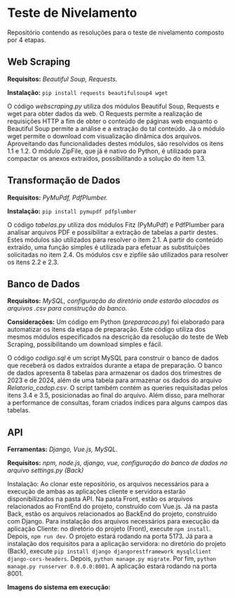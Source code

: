# Teste de Nivelamento
Repositório contendo as resoluções para o teste de nivelamento composto por 4 etapas.

## Web Scraping

**Requisitos:** _Beautiful Soup, Requests._

**Instalação:**
``` pip install requests beautifulsoup4 wget ```

O código _webscraping.py_ utiliza dos módulos Beautiful Soup, Requests e wget para obter dados da web. O Requests permite a realização de requisições HTTP a fim de obter o conteúdo de páginas web enquanto o Beautiful Soup permite a análise e a extração do tal conteúdo. Já o módulo wget permite o download com visualização dinâmica dos arquivos. Aproveitando das funcionalidades destes módulos, são resolvidos os itens 1.1 e 1.2. O módulo ZipFile, que já é nativo do Python, é utilizado para compactar os anexos extraídos, possibilitando a solução do item 1.3. 

## Transformação de Dados

**Requisitos:** _PyMuPdf, PdfPlumber._

**Instalação:**
``` pip install pymupdf pdfplumber ```

O código _tabelas.py_ utiliza dos módulos Fitz (PyMuPdf) e PdfPlumber para analisar arquivos PDF e possibilitar a extração de tabelas a partir destes. Estes módulos são utilizados para resolver o item 2.1. A partir do conteúdo extraído, uma função simples é utilizada para efetuar as substituições solicitadas no item 2.4. Os módulos csv e zipfile são utilizados para resolver os itens 2.2 e 2.3.

## Banco de Dados

**Requisitos:** _MySQL, configuração do diretório onde estarão alocados os arquivos .csv para construção do banco._

**Considerações:** Um código em Python (_preparacao.py_) foi elaborado para automatizar os itens da etapa de preparação. Este código utiliza dos mesmos módulos especificados na descrição da resolução do teste de Web Scraping, possibilitando um download simples e fácil.

O código _codigo.sql_ é um script MySQL para construir o banco de dados que receberá os dados extraídos durante a etapa de preparação. O banco de dados apresenta 8 tabelas para armazenar os dados dos trimestres de 2023 e de 2024, além de uma tabela para armazenar os dados do arquivo _Relatorio_cadop.csv_. O script também contém as queries requisitadas pelos itens 3.4 e 3.5, posicionadas ao final do arquivo. Além disso, para melhorar a performance de consultas, foram criados índices para alguns campos das tabelas.

## API

**Ferramentas:** _Django, Vue.js, MySQL._

**Requisitos:** _npm, node.js, django, vue, configuração do banco de dados no arquivo settings.py (Back)_

Instalação: Ao clonar este repositório, os arquivos necessários para a execução de ambas as aplicações cliente e servidora estarão disponibilizados na pasta API. Na pasta Front, estão os arquivos relacionados ao FrontEnd do projeto, construído com Vue.js. Já na pasta Back, estão os arquivos relacionados ao BackEnd do projeto, construído com Django. Para instalação dos arquivos necessários para execução da aplicação Cliente: no diretório do projeto (Front), execute ``` npm install ```. Depois, ``` npm run dev ```. O projeto estará rodando na porta 5173. Já para a instalação dos requisitos para a aplicação servidora: no diretório do projeto (Back), execute ```pip install django djangorestframework mysqlclient django-cors-headers```. Depois, ```python manage.py migrate```. Por fim,  ```python manage.py runserver 0.0.0.0:8001```. A aplicação estará rodando na porta 8001.

**Imagens do sistema em execução:**

